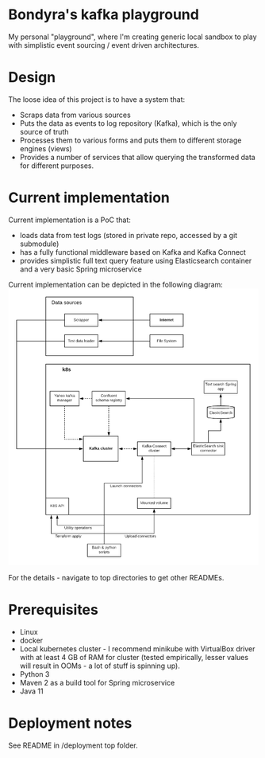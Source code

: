 # Bondyra's kafka playground
My personal "playground", where I'm creating generic local sandbox to play with simplistic event sourcing / event driven architectures.

# Design
The loose idea of this project is to have a system that:
- Scraps data from various sources
- Puts the data as events to log repository (Kafka), which is the only source of truth
- Processes them to various forms and puts them to different storage engines (views)
- Provides a number of services that allow querying the transformed data for different purposes.

# Current implementation
Current implementation is a PoC that: 
- loads data from test logs (stored in private repo, accessed by a git submodule)
- has a fully functional middleware based on Kafka and Kafka Connect
- provides simplistic full text query feature using Elasticsearch container and a very basic Spring microservice


Current implementation can be depicted in the following diagram:
![Alt text](docs/overview.png?raw=true)

For the details - navigate to top directories to get other READMEs.

# Prerequisites
- Linux
- docker
- Local kubernetes cluster - I recommend minikube with VirtualBox driver with at least 4 GB of RAM for cluster (tested empirically, lesser values will result in OOMs - a lot of stuff is spinning up).
- Python 3
- Maven 2 as a build tool for Spring microservice
- Java 11

# Deployment notes
See README in /deployment top folder.
